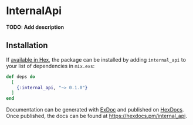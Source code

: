 # InternalApi

**TODO: Add description**

## Installation

If [available in Hex](https://hex.pm/docs/publish), the package can be installed
by adding `internal_api` to your list of dependencies in `mix.exs`:

```elixir
def deps do
  [
    {:internal_api, "~> 0.1.0"}
  ]
end
```

Documentation can be generated with [ExDoc](https://github.com/elixir-lang/ex_doc)
and published on [HexDocs](https://hexdocs.pm). Once published, the docs can
be found at <https://hexdocs.pm/internal_api>.

